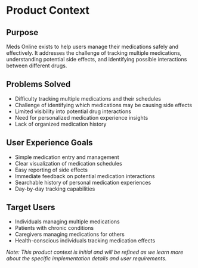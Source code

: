 # Product Context

## Purpose
Meds Online exists to help users manage their medications safely and effectively. It addresses the challenge of tracking multiple medications, understanding potential side effects, and identifying possible interactions between different drugs.

## Problems Solved
- Difficulty tracking multiple medications and their schedules
- Challenge of identifying which medications may be causing side effects
- Limited visibility into potential drug interactions
- Need for personalized medication experience insights
- Lack of organized medication history

## User Experience Goals
- Simple medication entry and management
- Clear visualization of medication schedules
- Easy reporting of side effects
- Immediate feedback on potential medication interactions
- Searchable history of personal medication experiences
- Day-by-day tracking capabilities

## Target Users
- Individuals managing multiple medications
- Patients with chronic conditions
- Caregivers managing medications for others
- Health-conscious individuals tracking medication effects

*Note: This product context is initial and will be refined as we learn more about the specific implementation details and user requirements.* 